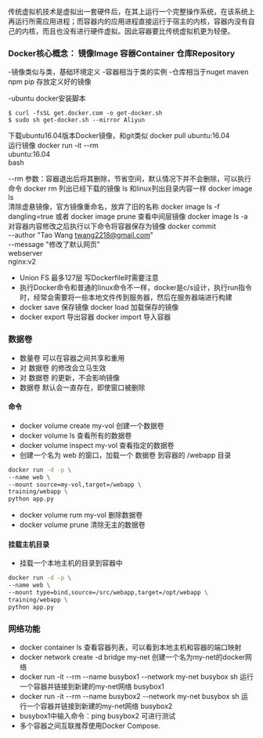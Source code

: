 传统虚拟机技术是虚拟出一套硬件后，在其上运行一个完整操作系统，在该系统上再运行所需应用进程；而容器内的应用进程直接运行于宿主的内核，容器内没有自己的内核，而且也没有进行硬件虚拟。因此容器要比传统虚拟机更为轻便。

### Docker核心概念： 镜像Image 容器Container 仓库Repository
-镜像类似与类，基础环境定义
-容器相当于类的实例
-仓库相当于nuget maven npm pip 存放定义好的镜像

-ubuntu docker安装脚本
```
$ curl -fsSL get.docker.com -o get-docker.sh
$ sudo sh get-docker.sh --mirror Aliyun
```

下载ubuntu16.04版本Docker镜像，和git类似
docker pull ubuntu:16.04  
运行镜像
docker run -it --rm \
ubuntu:16.04 \
bash

--rm 参数：容器退出后将其删除，节省空间，默认情况下并不会删除，可以执行命令 docker rm
列出已经下载的镜像 ls 和linux列出目录内容一样
docker image ls   
清除虚悬镜像，官方镜像重命名，放弃了旧的名称
docker image ls -f dangling=true  或者 docker image prune
查看中间层镜像
docker image ls -a
对容器内容修改之后执行以下命令将容器保存为镜像
docker commit \
--author "Tao Wang <twang2218@gmail.com>" \
--message "修改了默认网页" \
webserver \
nginx:v2

- Union FS 最多127层 写Dockerfile时需要注意
- 执行Docker命令和普通的linux命令不一样，docker是c/s设计，执行run指令时，经常会需要将一些本地文件传到服务器，然后在服务器端进行构建
- docker save 保存镜像  docker load 加载保存的镜像
- docker export 导出容器 docker import 导入容器

### 数据卷
- 数量卷 可以在容器之间共享和重用
- 对 数据卷 的修改会立马生效
- 对 数据卷 的更新，不会影响镜像
- 数据卷 默认会一直存在，即使窗口被删除
#### 命令
- docker volume create my-vol 创建一个数据卷
- docker volume ls 查看所有的数据卷
- docker volume inspect my-vol 查看指定的数据卷
- 创建一个名为 web 的窗口，加载一个 数据卷 到容器的 /webapp 目录
``` bash
docker run -d -p \
--name web \
--mount source=my-vol,target=/webapp \
training/webapp \
python app.py
```
- docker volume rum my-vol 删除数据卷
- docker volume prune 清除无主的数据卷
#### 挂载主机目录
- 挂载一个本地主机的目录到容器中
``` bash
docker run -d -p \
--name web \
--mount type=bind,source=/src/webapp,target=/opt/webapp \
training/webapp \
python app.py
```
### 网络功能
- docker container ls 查看容器列表，可以看到本地主机和容器的端口映射
- docker network create -d bridge my-net 创建一个名为my-net的docker网络
- docker run -it --rm --name busybox1 --network my-net busybox sh 运行一个容器并链接到新建的my-net网络 busybox1
- docker run -it --rm --name busybox2 --network my-net busybox sh 运行一个容器并链接到新建的my-net网络 busybox2
- busybox1中输入命令：ping busybox2  可进行测试
- 多个容器之间互联推荐使用Docker Compose.
